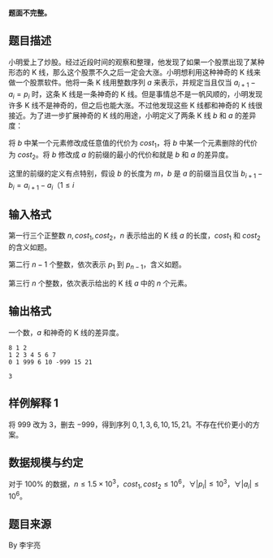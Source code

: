 **题面不完整。**

## 题目描述

小明爱上了炒股。经过近段时间的观察和整理，他发现了如果一个股票出现了某种形态的 K 线，那么这个股票不久之后一定会大涨。小明想利用这种神奇的 K 线来做一个股票软件。他将一条 K 线用整数序列 $a$ 来表示，并规定当且仅当 $a_{i+1} - a_{i} = p_{i}$ 时，这条 K 线是一条神奇的 K 线。但是事情总不是一帆风顺的，小明发现许多 K 线不是神奇的，但之后也能大涨。不过他发现这些 K 线都和神奇的 K 线很接近。为了进一步扩展神奇的 K 线的用途，小明定义了两条 K 线 $b$ 和 $a$ 的差异度：

将 $b$ 中某一个元素修改成任意值的代价为 $cost_1$，将 $b$ 中某一个元素删除的代价为 $cost_2$。将 $b$ 修改成 $a$ 的前缀的最小的代价和就是 $b$ 和 $a$ 的差异度。

这里的前缀的定义有点特别，假设 $b$ 的长度为 $m$，$b$ 是 $a$ 的前缀当且仅当 $b_{i+1}-b_{i}=a_{i+1}-a_{i}$（$1 \leq i$

## 输入格式

第一行三个正整数 $n, cost_1, cost_2$，$n$ 表示给出的 K 线 $a$ 的长度，$cost_1$ 和 $cost_2$ 的含义如题。

第二行 $n-1$ 个整数，依次表示 $p_1$ 到 $p_{n-1}$，含义如题。

第三行 $n$ 个整数，依次表示给出的 K 线 $a$ 中的 $n$ 个元素。

## 输出格式

一个数，$a$ 和神奇的 K 线的差异度。

```input1
8 1 2
1 2 3 4 5 6 7
0 1 999 6 10 -999 15 21
```

```output1
3
```

## 样例解释 1

将 $999$ 改为 $3$，删去 $-999$，得到序列 $0,1,3,6,10,15,21$。不存在代价更小的方案。

## 数据规模与约定

对于 $100\%$ 的数据，$n \leq 1.5 \times 10^3$，$cost_1, cost_2 \leq 10^6$，$\forall \left| p_i \right| \leq 10^3$，$\forall \left| a_i \right| \leq 10^6$。

## 题目来源

By 李宇亮